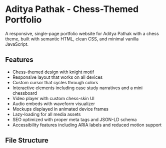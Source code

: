 # Aditya Pathak - Chess-Themed Portfolio

A responsive, single-page portfolio website for Aditya Pathak with a chess theme, built with semantic HTML, clean CSS, and minimal vanilla JavaScript.

## Features

- Chess-themed design with knight motif
- Responsive layout that works on all devices
- Custom cursor that cycles through colors
- Interactive elements including case study narratives and a mini chessboard
- Video player with custom chess-skin UI
- Audio embeds with waveform visualizer
- Mockups displayed in animated device frames
- Lazy-loading for all media assets
- SEO optimized with proper meta tags and JSON-LD schema
- Accessibility features including ARIA labels and reduced motion support

## File Structure
